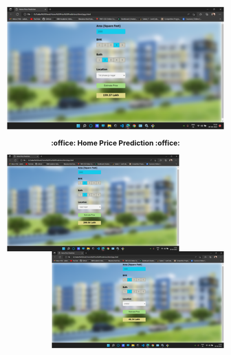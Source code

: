 <img src="img/img1.png" align="center" Width="1000">
<h3 align="center">:office: Home Price Prediction :office:</h3>

<img src="img/img2.png" align="left" Width="400">  <img src="img/img3.png" align="right" Width="400">



